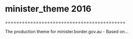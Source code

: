 # minister_theme 2016
===========================================

The production theme for minister.border.gov.au - Based on...
